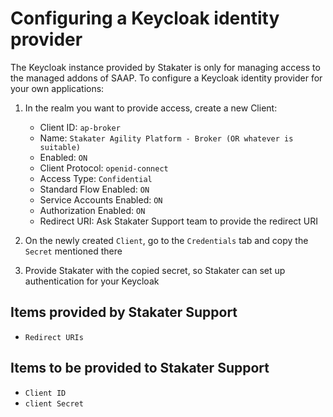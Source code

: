 # Configuring a Keycloak identity provider

The Keycloak instance provided by Stakater is only for managing access to the managed addons of SAAP. To configure a Keycloak identity provider for your own applications:

1. In the realm you want to provide access, create a new Client:

    - Client ID: `ap-broker`
    - Name: `Stakater Agility Platform - Broker (OR whatever is suitable)`
    - Enabled: `ON`
    - Client Protocol: `openid-connect`
    - Access Type: `Confidential`
    - Standard Flow Enabled: `ON`
    - Service Accounts Enabled: `ON`
    - Authorization Enabled: `ON`
    - Redirect URI: Ask Stakater Support team to provide the redirect URI

1. On the newly created `Client`, go to the `Credentials` tab and copy the `Secret` mentioned there
1. Provide Stakater with the copied secret, so Stakater can set up authentication for your Keycloak

## Items provided by Stakater Support

- `Redirect URIs`

## Items to be provided to Stakater Support

- `Client ID`
- `client Secret`
